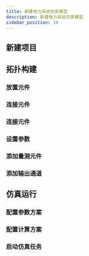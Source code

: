 ```yaml
---
title: 新建电力系统仿真模型
description: 新建电力系统仿真模型
sidebar_position: 10
---
```


## 新建项目

## 拓扑构建

### 放置元件

### 连接元件

### 连接元件

### 设置参数

### 添加量测元件

### 添加输出通道

## 仿真运行

### 配置参数方案

### 配置计算方案

### 启动仿真任务